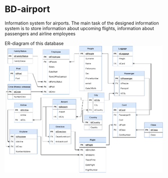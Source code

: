 # BD-airport
Information system for airports. The main task of the designed information system is to store information about upcoming flights, information about passengers and airline employees

ER-diagram of this database
![ER-diagram](diagram.jpg)
